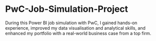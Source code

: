 # PwC-Job-Simulation-Project
During this Power BI job simulation with PwC, I gained hands-on experience, improved my data visualisation and analytical skills, and enhanced my portfolio with a real-world business case from a top firm.
